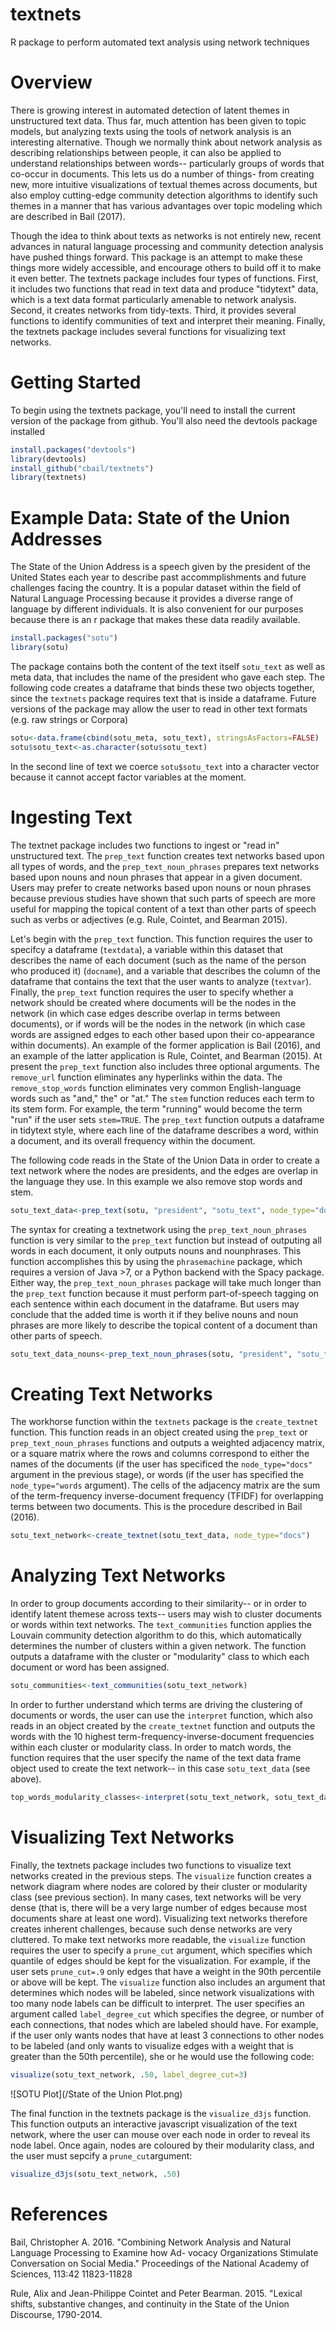 # textnets
R package to perform automated text analysis using network techniques

# Overview 

There is growing interest in automated detection of latent themes in unstructured text data. Thus far, much attention has been given to topic models, but analyzing texts using the tools of network analysis is an interesting alternative. Though we normally think about network analysis as describing relationships between people, it can also be applied to understand relationships between words-- particularly groups of words that co-occur in documents. This lets us do a number of things- from creating new, more intuitive visualizations of textual themes across documents, but also employ cutting-edge community detection algorithms to identify such themes in a manner that has various advantages over topic modeling which are described in Bail (2017).

Though the idea to think about texts as networks is not entirely new, recent advances in natural language processing and community detection analysis have pushed things forward. This package is an attempt to make these things more widely accessible, and encourage others to build off it to make it even better. The textnets package includes four types of functions. First, it includes two functions that read in text data and produce "tidytext" data, which is a text data format particularly amenable to network analysis. Second, it creates networks from tidy-texts. Third, it provides several functions to identify communities of text and interpret their meaning. Finally, the textnets package includes several functions for visualizing text networks. 

# Getting Started

To begin using the textnets package, you'll need to install the current version of the package from github. You'll also need the devtools package installed

```r
install.packages("devtools")
library(devtools)
install_github("cbail/textnets")
library(textnets)

```

# Example Data: State of the Union Addresses

The State of the Union Address is a speech given by the president of the United States each year to describe past accommplishments and future challenges facing the country. It is a popular dataset within the field of Natural Language Processing because it provides a diverse range of language by different individuals. It is also convenient for our purposes because there is an r package that makes these data readily available.

```r
install.packages("sotu")
library(sotu)

```
The package contains both the content of the text itself `sotu_text` as well as meta data, that includes the name of the president who gave each step. The following code creates a dataframe that binds these two objects together, since the `textnets` package requires text that is inside a dataframe. Future versions of the package may allow the user to read in other text formats (e.g. raw strings or Corpora) 

```r
sotu<-data.frame(cbind(sotu_meta, sotu_text), stringsAsFactors=FALSE)
sotu$sotu_text<-as.character(sotu$sotu_text)
```

In the second line of text we coerce `sotu$sotu_text` into a character vector because it cannot accept factor variables at the moment. 

# Ingesting Text

The textnet package includes two functions to ingest or "read in" unstructured text. The `prep_text` function creates text networks based upon all types of words, and the `prep_text_noun_phrases` prepares text networks based upon nouns and noun phrases that appear in a given document. Users may prefer to create networks based upon nouns or noun phrases because previous studies have shown that such parts of speech are more useful for mapping the topical content of a text than other parts of speech such as verbs or adjectives (e.g. Rule, Cointet, and Bearman 2015).

Let's begin with the `prep_text` function. This function requires the user to specifcy a dataframe (`textdata`), a variable within this dataset that describes the name of each document (such as the name of the person who produced it)  (`docname`), and a variable that describes the column of the dataframe that contains the text that the user wants to analyze (`textvar`). Finally, the `prep_text` function requires the user to specify whether a network should be created where documents will be the nodes in the network (in which case edges describe overlap in terms between documents), or if words will be the nodes in the network (in which case words are assigned edges to each other based upon their co-appearance within documents). An example of the former application is Bail (2016), and an example of the latter application is Rule, Cointet, and Bearman (2015). At present the `prep_text` function also includes three optional arguments. The `remove_url` function eliminates any hyperlinks within the data. The `remove_stop_words` function eliminates very common English-language words such as "and," the" or "at." The `stem` function reduces each term to its stem form. For example, the term "running" would become the term "run" if the user sets `stem=TRUE`. The `prep_text` function outputs a dataframe in tidytext style, where each line of the dataframe describes a word, within a document, and its overall frequency within the document.

The following code reads in the State of the Union Data in order to create a text network where the nodes are presidents, and the edges are overlap in the language they use. In this example we also remove stop words and stem.

```r
sotu_text_data<-prep_text(sotu, "president", "sotu_text", node_type="docs", remove_stop_words=TRUE, stem=TRUE)
```

The syntax for creating a textnetwork using the `prep_text_noun_phrases` function is very similar to the `prep_text` function but instead of outputing all words in each document, it only outputs nouns and nounphrases. This function accomplishes this by using the `phrasemachine` package, which requires a version of Java >7, or a Python backend with the Spacy package. Either way, the `prep_text_noun_phrases` package will take much longer than the `prep_text` function because it must perform part-of-speech tagging on each sentence within each document in the dataframe. But users may conclude that the added time is worth it if they belive nouns and noun phrases are more likely to describe the topical content of a document than other parts of speech.

```r
sotu_text_data_nouns<-prep_text_noun_phrases(sotu, "president", "sotu_text", node_type="docs")
```

# Creating Text Networks

The workhorse function within the `textnets` package is the `create_textnet` function. This function reads in an object created using the `prep_text` or `prep_text_noun_phrases` functions and outputs a weighted adjacency matrix, or a square matrix where the rows and columns correspond to either the names of the documents (if the user has specificed the `node_type="docs"` argument in the previous stage), or words (if the user has specified the `node_type="words` argument). The cells of the adjacency matrix are the sum of the term-frequency inverse-document frequency (TFIDF) for overlapping terms between two documents. This is the procedure described in Bail (2016).

```r
sotu_text_network<-create_textnet(sotu_text_data, node_type="docs")
```
# Analyzing Text Networks

In order to group documents according to their similarity-- or in order to identify latent themese across texts-- users may wish to cluster documents or words within text networks. The `text_communities` function applies the Louvain community detection algorithm to do this, which automatically determines the number of clusters within a given network. The function outputs a dataframe with the cluster or "modularity" class to which each document or word has been assigned.

```r
sotu_communities<-text_communities(sotu_text_network)
```
In order to further understand which terms are driving the clustering of documents or words, the user can use the `interpret` function, which also reads in an object created by the `create_textnet` function and outputs the words with the 10 highest term-frequency-inverse-document frequencies within each cluster or modularity class. In order to match words, the function requires that the user specify the name of the text data frame object used to create the text network-- in this case `sotu_text_data` (see above). 

```r
top_words_modularity_classes<-interpret(sotu_text_network, sotu_text_data)
```

# Visualizing Text Networks

Finally, the textnets package includes two functions to visualize text networks created in the previous steps. The `visualize` function creates a network diagram where nodes are colored by their cluster or modularity class (see previous section). In many cases, text networks will be very dense (that is, there will be a very large number of edges because most documents share at least one word). Visualizing text networks therefore creates inherent challenges, because such dense networks are very cluttered. To make text networks more readable, the `visualize` function requires the user to specify a `prune_cut` argument, which specifies which quantile of edges should be kept for the visualization. For example, if the user sets `prune_cut=.9` only edges that have a weight in the 90th percentile or above will be kept. The `visualize` function also includes an argument that determines which nodes will be labeled, since network visualizations with too many node labels can be difficult to interpret. The user specifies an argument called `label_degree_cut` which specifies the degree, or number of each connections, that nodes which are labeled should have. For example, if the user only wants nodes that have at least 3 connections to other nodes to be labeled (and only wants to visualize edges with a weight that is greater than the 50th percentile), she or he would use the following code:

```r
visualize(sotu_text_network, .50, label_degree_cut=3)
```
![SOTU Plot](/State of the Union Plot.png)


The final function in the textnets package is the `visualize_d3js` function. This function outputs an interactive javascript visualization of the text network, where the user can mouse over each node in order to reveal its node label. Once again, nodes are coloured by their modularity class, and the user must sepcify a `prune_cut`argument:

```r
visualize_d3js(sotu_text_network, .50)
```
# References

Bail, Christopher A. 2016. "Combining Network Analysis and Natural Language Processing to Examine how Ad-
vocacy Organizations Stimulate Conversation on Social Media." Proceedings of the National Academy of Sciences, 113:42 11823-11828

Rule, Alix and Jean-Philippe Cointet and Peter Bearman. 2015. "Lexical shifts, substantive changes, and continuity in the State of the Union Discourse, 1790-2014. 



